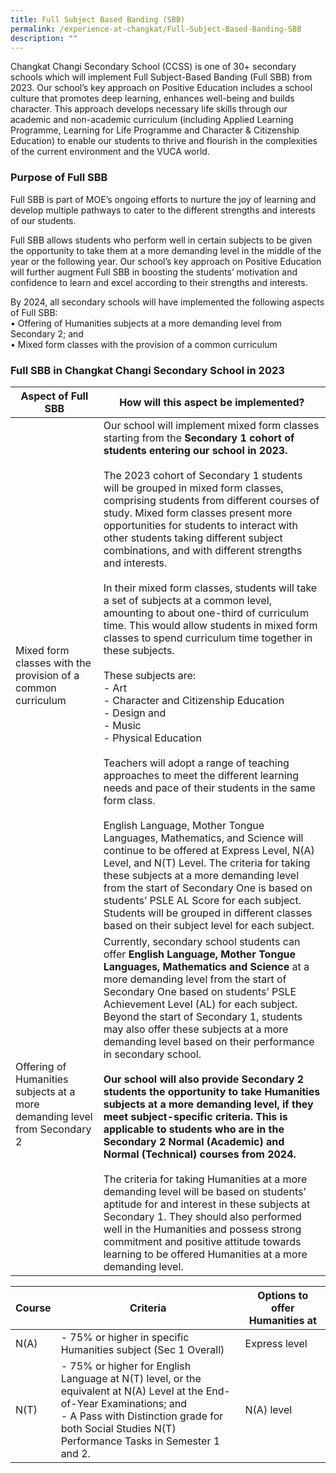 ```yaml
---
title: Full Subject Based Banding (SBB)
permalink: /experience-at-changkat/Full-Subject-Based-Banding-SBB
description: ""
---
```

Changkat Changi Secondary School (CCSS) is one of 30+ secondary schools which will implement Full Subject-Based Banding (Full SBB) from 2023. Our school’s key approach on Positive Education includes a school culture that promotes deep learning, enhances well-being and builds character. This approach develops necessary life skills through our academic and non-academic curriculum (including Applied Learning Programme, Learning for Life Programme and Character & Citizenship Education) to enable our students to thrive and flourish in the complexities of the current environment and the VUCA world.   
  
  

### Purpose of Full SBB

  

Full SBB is part of MOE’s ongoing efforts to nurture the joy of learning and develop multiple pathways to cater to the different strengths and interests of our students.  
  
Full SBB allows students who perform well in certain subjects to be given the opportunity to take them at a more demanding level in the middle of the year or the following year. Our school’s key approach on Positive Education will further augment Full SBB in boosting the students’ motivation and confidence to learn and excel according to their strengths and interests.  
  
By 2024, all secondary schools will have implemented the following aspects of Full SBB:  
• Offering of Humanities subjects at a more demanding level from Secondary 2; and  
• Mixed form classes with the provision of a common curriculum  
  
  

### Full SBB in Changkat Changi Secondary School in 2023



| Aspect of Full SBB | How will this aspect be implemented? | 
| -------- | -------- | 
| Mixed form classes with the provision of a common curriculum     | Our school will implement mixed form classes starting from the **Secondary 1 cohort of students entering our school in 2023.**  <br><br>The 2023 cohort of Secondary 1 students will be grouped in mixed form classes, comprising students from different courses of study. Mixed form classes present more opportunities for students to interact with other students taking different subject combinations, and with different strengths and interests.  <br><br>In their mixed form classes, students will take a set of subjects at a common level, amounting to about one-third of curriculum time. This would allow students in mixed form classes to spend curriculum time together in these subjects.  <br><br>These subjects are:  <br>-   Art<br>-    Character and Citizenship Education<br>-    Design and <br>-    Music<br>-    Physical Education     <br><br>Teachers will adopt a range of teaching approaches to meet the different learning needs and pace of their students in the same form class.  <br><br>English Language, Mother Tongue Languages, Mathematics, and Science will continue to be offered at Express Level, N(A) Level, and N(T) Level. The criteria for taking these subjects at a more demanding level from the start of Secondary One is based on students’ PSLE AL Score for each subject. Students will be grouped in different classes based on their subject level for each subject.|
|Offering of Humanities subjects at a more demanding level from Secondary 2|Currently, secondary school students can offer **English Language, Mother Tongue Languages, Mathematics and Science** at a more demanding level from the start of Secondary One based on students’ PSLE Achievement Level (AL) for each subject. Beyond the start of Secondary 1, students may also offer these subjects at a more demanding level based on their performance in secondary school.  <br><br>**Our school will also provide Secondary 2 students the opportunity to take Humanities subjects at a more demanding level, if they meet subject-specific criteria. This is applicable to students who are in the Secondary 2 Normal (Academic) and Normal (Technical) courses from 2024.**  <br><br>The criteria for taking Humanities at a more demanding level will be based on students’ aptitude for and interest in these subjects at Secondary 1. They should also performed well in the Humanities and possess strong commitment and positive attitude towards learning to be offered Humanities at a more demanding level.



| Course | Criteria | Options to offer Humanities at |
| -------- | -------- | -------- |
| N(A)     |  -  75% or higher in specific Humanities subject (Sec 1 Overall)     | Express level     |
|N(T)	|- 75% or higher for English Language at N(T) level, or the equivalent at N(A) Level at the End-of-Year Examinations; and<br>- A Pass with Distinction grade for both Social Studies N(T) Performance Tasks in Semester 1 and 2.  |N(A) level|

